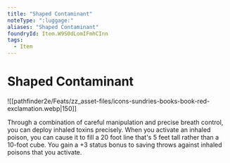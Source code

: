 ```yaml
---
title: "Shaped Contaminant"
noteType: ":luggage:"
aliases: "Shaped Contaminant"
foundryId: Item.W9S0dLomIFmhCInn
tags:
  - Item
---
```


# Shaped Contaminant
![[pathfinder2e/Feats/zz_asset-files/icons-sundries-books-book-red-exclamation.webp|150]]

Through a combination of careful manipulation and precise breath control, you can deploy inhaled toxins precisely. When you activate an inhaled poison, you can cause it to fill a 20 foot line that's 5 feet tall rather than a 10-foot cube. You gain a +3 status bonus to saving throws against inhaled poisons that you activate.
